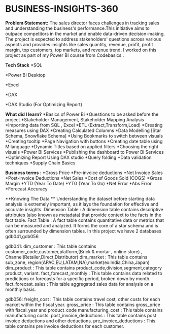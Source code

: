 # BUSINESS-INSIGHTS-360

**Problem Statement:**
The sales director faces challenges in tracking sales and understanding the business's performance.This initiative aims to outpace competitors in the market and enable data-driven decision-making. The project is expected to address stakeholders' questions across various aspects and provides insights like sales quantity, revenue, profit, profit margin, top customers, top markets, and revenue trend.
I worked on this project as part of my Power BI course from Codebasics .



**Tech Stack**
*SQL

*Power BI Desktop

*Excel

*DAX

*DAX Studio (For Optimizing Report)

**What did I learn?**
*Basics of Power Bi
*Questions to be asked before the project
*Stakeholder Management, Stakeholder Mapping Analysis
*Importing data from SQL , Excel
*ETL (Extract,Transform,Load)
*Creating measures using DAX 
*Creating Calculated Columns
*Data Modelling [Star Schema, Snowflake Schema]
*Using Bookmarks to switch between visuals
*Creating tooltip
*Page Navigation with buttons
*Creating date table using M language
*Dynamic Titles based on applied filters
*Choosing the right visuals
*Power Bi Services 
*Publishing the dashboard to Power Bi Services
*Optimizing Report Using DAX studio
*Query folding
*Data validation techniques 
*Supply Chain Basics

**Business terms** : 
*Gross Price
*Pre-invoice deductions
*Net Invoice Sales
*Post-invoice  Deductions
*Net Sales
*Cost of Goods Sold (COGS)
*Gross Margin
*YTD (Year To Date)
*YTG (Year To Go)
*Net Error
*Abs Error
*Forecast Accuracy

**Knowing The Data **
Understanding the dataset before starting data analysis is extremely important, as it lays the foundation for effective and accurate insights. 
Dimension Table : A dimension table contains descriptive attributes (also known as metadata) that provide context to the facts in the fact table. 
Fact Table : A fact table contains quantitative data or metrics that can be measured and analyzed. It forms the core of a star schema and is often surrounded by dimension tables.
In this project we have 2 databases gdb041,gdb056

gdb041:
dim_customer : This table contains customer_code,customer,platform,(Brick & mortar , online store) , Channel(Retailer,Direct,Distributor)
dim_market : This table contains sub_zone, region(APAC,EU,LATAM,NA),market(ex:India,China,Japan)
dim_product : This table contains product_code,division,segment,category product, variant.
fact_forecast_monthly : This table contains data related to predictions or forecasts for a specific period, broken down by month. 
fact_forecast_sales : This table  aggregated sales data for analysis on a monthly basis.

gdb056:
freight_cost  : This table contains travel cost, other costs for each market within the fiscal year.
gross_price : This table contains gross_price with fiscal_year and product_code
manufacturing_cost : This table contains manufacturing costs.
post_invoice_deductions : This table contains post invoice deductions and other deductions.
pre_invoice_deductions : This table contains pre invoice deductions for each customer.





               




















